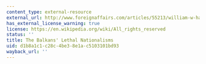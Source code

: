 ```yaml
---
content_type: external-resource
external_url: http://www.foreignaffairs.com/articles/55213/william-w-hagen/the-balkans-lethal-nationalisms
has_external_license_warning: true
license: https://en.wikipedia.org/wiki/All_rights_reserved
status: ''
title: The Balkans' Lethal Nationalisms
uid: d1b8a1c1-c28c-4be3-8e1a-c5103101bd93
wayback_url: ''
---
```


